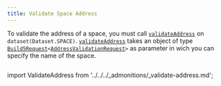 ```yaml
---
title: Validate Space Address
---
```


To validate the address of a space, you must call [`validateAddress`](../../../reference-api/classes/SpaceDataset.md#validateaddress) on `dataset(Dataset.SPACE)`. [`validateAddress`](../../../reference-api/classes/SpaceDataset.md#validateaddress) takes an object of type [`Build5Request`](../../../reference-api/interfaces/Build5Request)`<`[`AddressValidationRequest`](../../../reference-api/interfaces/AddressValidationRequest.md)`>` as parameter in wich you can specify the name of the space.

```tsx file=../../../../../packages/sdk/examples/space/validate_address.ts#L19-L33
```

import ValidateAddress from '../../../_admonitions/_validate-address.md';

<ValidateAddress/>
